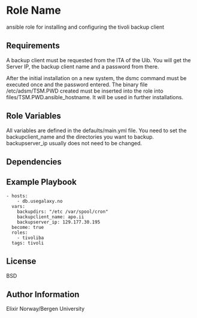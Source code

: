 Role Name
=========

ansible role for installing and configuring the tivoli backup client

Requirements
------------

A backup client must be requested from the ITA of the Uib.
You will get the Server IP, the backup client name and a password from there.

After the initial installation on a new system, the dsmc command must be executed once and the password entered. The binary file /etc/adsm/TSM.PWD created must be inserted into the role into  files/TSM.PWD.ansible_hostname.
It will be used in further installations.


Role Variables
--------------

All variables are defined in the defaults/main.yml file. 
You need to set the backupclient_name and the directories you want to backup.
backupserver_ip usually does not need to be changed.



Dependencies
------------


Example Playbook
----------------

    - hosts:
        - db.usegalaxy.no
      vars:
        backupdirs: "/etc /var/spool/cron"
        backupclient_name: apo.ii
        backupserver_ip: 129.177.30.195
      become: true
      roles:
        - tivoliba
      tags: tivoli


License
-------

BSD

Author Information
------------------

Elixir Norway/Bergen University
